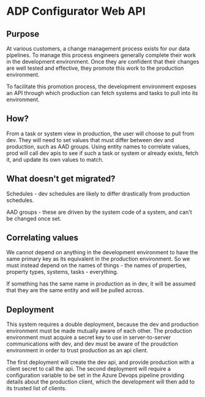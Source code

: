# ADP Configurator Web API

## Purpose

At various customers, a change management process exists for our data pipelines. To manage this process engineers generally complete their work in the development environment. Once they are confident that their changes are well tested and effective, they promote this work to the production environment.

To facilitate this promotion process, the development environment exposes an API through which production can fetch systems and tasks to pull into its environment.

## How?

From a task or system view in production, the user will choose to pull from dev. They will need to set values that must differ between dev and production, such as AAD groups. Using entity names to correlate values, prod will call dev apis to see if such a task or system or already exists, fetch it, and update its own values to match.

## What doesn't get migrated?

Schedules - dev schedules are likely to differ drastically from production schedules.

AAD groups - these are driven by the system code of a system, and can't be changed once set.

## Correlating values

We cannot depend on anything in the development environment to have the same primary key as its equivalent in the production environment. So we must instead depend on the names of things - the names of properties, property types, systems, tasks - everything.

If something has the same name in production as in dev, it will be assumed that they are the same entity and will be pulled across.

## Deployment

This system requires a double deployment, because the dev and production environment must be made mutually aware of each other. The production environment must acquire a secret key to use in server-to-server communications with dev, and dev must be aware of the proudction environment in order to trust production as an api client.

The first deployment will create the dev api, and provide production with a client secret to call the api. The second deployment will require a configuration variable to be set in the Azure Devops pipeline providing details about the production client, which the development will then add to its trusted list of clients.
